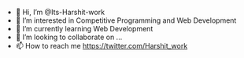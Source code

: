 - 👋 Hi, I’m @Its-Harshit-work
- 👀 I’m interested in Competitive Programming and Web Development
- 🌱 I’m currently learning Web Development
- 💞️ I’m looking to collaborate on ...
- 📫 How to reach me https://twitter.com/Harshit_work

<!---
Its-Harshit-work/Its-Harshit-work is a ✨ special ✨ repository because its `README.md` (this file) appears on your GitHub profile.
You can click the Preview link to take a look at your changes.
--->
